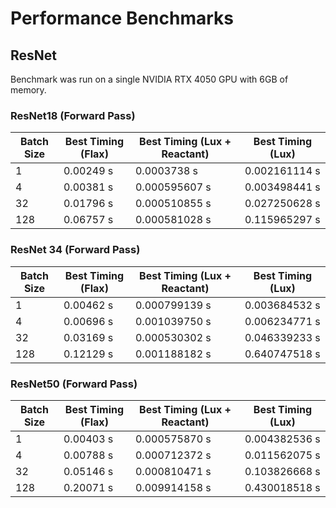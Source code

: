 # Performance Benchmarks

## ResNet

Benchmark was run on a single NVIDIA RTX 4050 GPU with 6GB of memory.

### ResNet18 (Forward Pass)

| Batch Size | Best Timing (Flax) | Best Timing (Lux + Reactant) | Best Timing (Lux) |
| ---------- | ------------------ | ---------------------------- | ----------------- |
| 1          | 0.00249 s          | 0.0003738 s                  | 0.002161114 s     |
| 4          | 0.00381 s          | 0.000595607 s                | 0.003498441 s     |
| 32         | 0.01796 s          | 0.000510855 s                | 0.027250628 s     |
| 128        | 0.06757 s          | 0.000581028 s                | 0.115965297 s     |

### ResNet 34 (Forward Pass)

| Batch Size | Best Timing (Flax) | Best Timing (Lux + Reactant) | Best Timing (Lux) |
| ---------- | ------------------ | ---------------------------- | ----------------- |
| 1          | 0.00462 s          | 0.000799139 s                | 0.003684532 s     |
| 4          | 0.00696 s          | 0.001039750 s                | 0.006234771 s     |
| 32         | 0.03169 s          | 0.000530302 s                | 0.046339233 s     |
| 128        | 0.12129 s          | 0.001188182 s                | 0.640747518 s     |

### ResNet50 (Forward Pass)

| Batch Size | Best Timing (Flax) | Best Timing (Lux + Reactant) | Best Timing (Lux) |
| ---------- | ------------------ | ---------------------------- | ----------------- |
| 1          | 0.00403 s          | 0.000575870 s                | 0.004382536 s     |
| 4          | 0.00788 s          | 0.000712372 s                | 0.011562075 s     |
| 32         | 0.05146 s          | 0.000810471 s                | 0.103826668 s     |
| 128        | 0.20071 s          | 0.009914158 s                | 0.430018518 s     |
